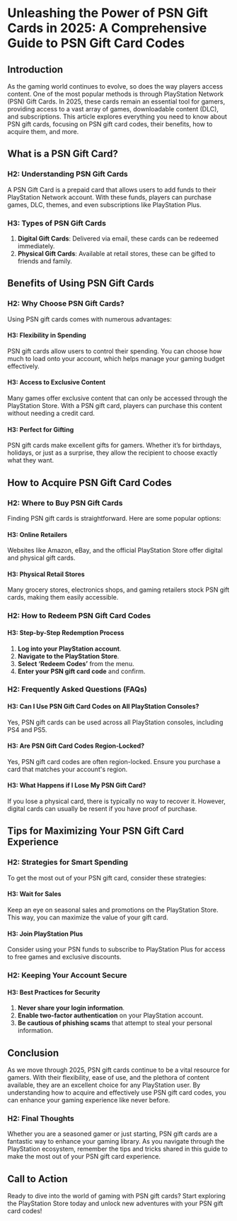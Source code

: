 # Unleashing the Power of PSN Gift Cards in 2025: A Comprehensive Guide to PSN Gift Card Codes

## Introduction

As the gaming world continues to evolve, so does the way players access content. One of the most popular methods is through PlayStation Network (PSN) Gift Cards. In 2025, these cards remain an essential tool for gamers, providing access to a vast array of games, downloadable content (DLC), and subscriptions. This article explores everything you need to know about PSN gift cards, focusing on PSN gift card codes, their benefits, how to acquire them, and more.

## What is a PSN Gift Card?

### H2: Understanding PSN Gift Cards

A PSN Gift Card is a prepaid card that allows users to add funds to their PlayStation Network account. With these funds, players can purchase games, DLC, themes, and even subscriptions like PlayStation Plus. 

### H3: Types of PSN Gift Cards

1. **Digital Gift Cards**: Delivered via email, these cards can be redeemed immediately.
2. **Physical Gift Cards**: Available at retail stores, these can be gifted to friends and family.

## Benefits of Using PSN Gift Cards

### H2: Why Choose PSN Gift Cards?

Using PSN gift cards comes with numerous advantages:

#### H3: Flexibility in Spending

PSN gift cards allow users to control their spending. You can choose how much to load onto your account, which helps manage your gaming budget effectively.

#### H3: Access to Exclusive Content

Many games offer exclusive content that can only be accessed through the PlayStation Store. With a PSN gift card, players can purchase this content without needing a credit card.

#### H3: Perfect for Gifting

PSN gift cards make excellent gifts for gamers. Whether it’s for birthdays, holidays, or just as a surprise, they allow the recipient to choose exactly what they want.

## How to Acquire PSN Gift Card Codes

### H2: Where to Buy PSN Gift Cards

Finding PSN gift cards is straightforward. Here are some popular options:

#### H3: Online Retailers

Websites like Amazon, eBay, and the official PlayStation Store offer digital and physical gift cards. 

#### H3: Physical Retail Stores

Many grocery stores, electronics shops, and gaming retailers stock PSN gift cards, making them easily accessible.

### H2: How to Redeem PSN Gift Card Codes

#### H3: Step-by-Step Redemption Process

1. **Log into your PlayStation account**.
2. **Navigate to the PlayStation Store**.
3. **Select ‘Redeem Codes’** from the menu.
4. **Enter your PSN gift card code** and confirm.

### H2: Frequently Asked Questions (FAQs)

#### H3: Can I Use PSN Gift Card Codes on All PlayStation Consoles?

Yes, PSN gift cards can be used across all PlayStation consoles, including PS4 and PS5.

#### H3: Are PSN Gift Card Codes Region-Locked?

Yes, PSN gift card codes are often region-locked. Ensure you purchase a card that matches your account's region.

#### H3: What Happens if I Lose My PSN Gift Card?

If you lose a physical card, there is typically no way to recover it. However, digital cards can usually be resent if you have proof of purchase.

## Tips for Maximizing Your PSN Gift Card Experience

### H2: Strategies for Smart Spending

To get the most out of your PSN gift card, consider these strategies:

#### H3: Wait for Sales

Keep an eye on seasonal sales and promotions on the PlayStation Store. This way, you can maximize the value of your gift card.

#### H3: Join PlayStation Plus

Consider using your PSN funds to subscribe to PlayStation Plus for access to free games and exclusive discounts.

### H2: Keeping Your Account Secure

#### H3: Best Practices for Security

1. **Never share your login information**.
2. **Enable two-factor authentication** on your PlayStation account.
3. **Be cautious of phishing scams** that attempt to steal your personal information.

## Conclusion

As we move through 2025, PSN gift cards continue to be a vital resource for gamers. With their flexibility, ease of use, and the plethora of content available, they are an excellent choice for any PlayStation user. By understanding how to acquire and effectively use PSN gift card codes, you can enhance your gaming experience like never before.

### H2: Final Thoughts

Whether you are a seasoned gamer or just starting, PSN gift cards are a fantastic way to enhance your gaming library. As you navigate through the PlayStation ecosystem, remember the tips and tricks shared in this guide to make the most out of your PSN gift card experience.

## Call to Action

Ready to dive into the world of gaming with PSN gift cards? Start exploring the PlayStation Store today and unlock new adventures with your PSN gift card codes!
